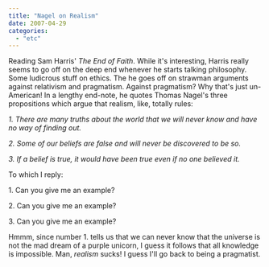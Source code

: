 ```yaml
---
title: "Nagel on Realism"
date: 2007-04-29
categories: 
  - "etc"
---
```


Reading Sam Harris' _The End of Faith_. While it's interesting, Harris really seems to go off on the deep end whenever he starts talking philosophy. Some ludicrous stuff on ethics. The he goes off on strawman arguments against relativism and pragmatism. Against pragmatism? Why that's just un-American! In a lengthy end-note, he quotes Thomas Nagel's three propositions which argue that realism, like, totally rules:

_1\. There are many truths about the world that we will never know and have no way of finding out._

_2\. Some of our beliefs are false and will never be discovered to be so._

_3\. If a belief is true, it would have been true even if no one believed it._

To which I reply:

1\. Can you give me an example?

2\. Can you give me an example?

3\. Can you give me an example?

Hmmm, since number 1. tells us that we can never know that the universe is not the mad dream of a purple unicorn, I guess it follows that all knowledge is impossible. Man, _realism_ sucks! I guess I'll go back to being a pragmatist.
